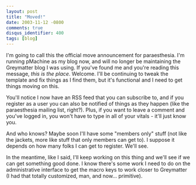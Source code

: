 ```yaml
---
layout: post
title: "Moved!"
date: 2003-11-12 -0800
comments: true
disqus_identifier: 400
tags: [blog]
---
```

I'm going to call this the official move announcement for paraesthesia.
I'm running pMachine as my blog now, and will no longer be maintaining
the Greymatter blog I was using. If you've found me and you're reading
this message, *this is the place*. Welcome. I'll be continuing to tweak
the template and fix things as I find them, but it's functional and I
need to get things moving on this.

 You'll notice I now have an RSS feed that you can subscribe to, and if
you register as a user you can also be notified of things as they happen
(like the paraesthesia mailing list, right?). Plus, if you want to leave
a comment and you've logged in, you won't have to type in all of your
vitals - it'll just know you.

 And who knows? Maybe soon I'll have some "members only" stuff (not like
the jackets, more like stuff that only members can get to). I suppose it
depends on how many folks I can get to register. We'll see.

 In the meantime, like I said, I'll keep working on this thing and we'll
see if we can get something good done. I know there's some work I need
to do on the administrative interface to get the macro keys to work
closer to Greymatter (I had that totally customized, man, and now...
primitive).
